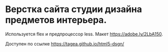 # Верстка сайта студии дизайна предметов интерьера.
Используется flex и предпроцессор less.
Макет https://adobe.ly/2LbA150. 

Доступен по ссылке https://tagea.github.io/html5-dsgn/

